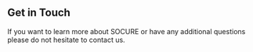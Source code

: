 ## Get in Touch

If you want to learn more about SOCURE or have any additional questions please do not hesitate to contact us.
